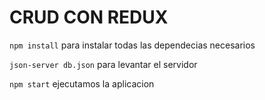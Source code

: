 # CRUD CON REDUX

`npm install` para instalar todas las dependecias necesarios

`json-server db.json` para levantar el servidor

`npm start` ejecutamos la aplicacion